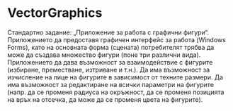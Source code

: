 # VectorGraphics

Стандартно задание:  „Приложение за работа с графични фигури“. Приложението да предоставя графичен интерфейс за работа (Windows Forms),
като на основната форма (сцената) потребителят трябва да може да създава множество фигури (поне три различни вида). Приложението да дава 
възможност за взаимодействие с фигурите (избиране, преместване, изтриване и т.н.). Да има възможност за изчисление на лице на фигурите
в зависимост от техните размери. Да има възможност за редактиране на всички параметри на фигурите (напр. да се променя радиуса на окръжност,
да се променя позицията на връх на отсечка, да може да се променя цвета на фигурите).
